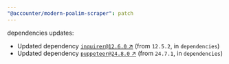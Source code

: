```yaml
---
"@accounter/modern-poalim-scraper": patch
---
```

dependencies updates:
  - Updated dependency [`inquirer@12.6.0` ↗︎](https://www.npmjs.com/package/inquirer/v/12.6.0) (from `12.5.2`, in `dependencies`)
  - Updated dependency [`puppeteer@24.8.0` ↗︎](https://www.npmjs.com/package/puppeteer/v/24.8.0) (from `24.7.1`, in `dependencies`)
